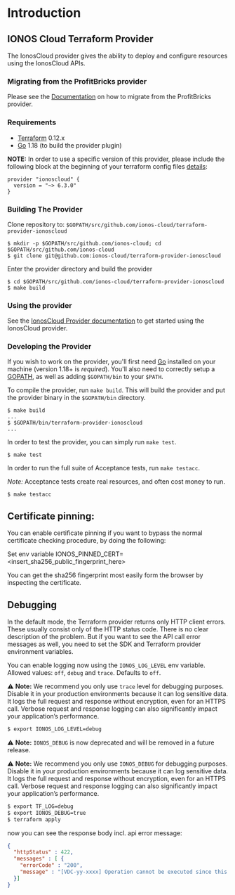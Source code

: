 # Introduction

## IONOS Cloud Terraform Provider

The IonosCloud provider gives the ability to deploy and configure resources using the IonosCloud APIs.

### Migrating from the ProfitBricks provider

Please see the [Documentation](../docs/index.md#migrating-from-the-profitbricks-provider) on how to migrate from the ProfitBricks provider.

### Requirements

* [Terraform](https://www.terraform.io/downloads.html) 0.12.x
* [Go](https://golang.org/doc/install) 1.18 (to build the provider plugin)

**NOTE:** In order to use a specific version of this provider, please include the following block at the beginning of your terraform config files [details](https://www.terraform.io/docs/configuration/terraform.html#specifying-a-required-terraform-version):

```
provider "ionoscloud" {
  version = "~> 6.3.0"
}
```

### Building The Provider

Clone repository to: `$GOPATH/src/github.com/ionos-cloud/terraform-provider-ionoscloud`

```
$ mkdir -p $GOPATH/src/github.com/ionos-cloud; cd $GOPATH/src/github.com/ionos-cloud
$ git clone git@github.com:ionos-cloud/terraform-provider-ionoscloud
```

Enter the provider directory and build the provider

```
$ cd $GOPATH/src/github.com/ionos-cloud/terraform-provider-ionoscloud
$ make build
```

### Using the provider

See the [IonosCloud Provider documentation](https://registry.terraform.io/providers/ionos-cloud/ionoscloud/latest/docs) to get started using the IonosCloud provider.

### Developing the Provider

If you wish to work on the provider, you'll first need [Go](http://www.golang.org) installed on your machine (version 1.18+ is _required_). You'll also need to correctly setup a [GOPATH](http://golang.org/doc/code.html#GOPATH), as well as adding `$GOPATH/bin` to your `$PATH`.

To compile the provider, run `make build`. This will build the provider and put the provider binary in the `$GOPATH/bin` directory.

```
$ make build
...
$ $GOPATH/bin/terraform-provider-ionoscloud
...
```

In order to test the provider, you can simply run `make test`.

```
$ make test
```

In order to run the full suite of Acceptance tests, run `make testacc`.

_Note:_ Acceptance tests create real resources, and often cost money to run.

```
$ make testacc
```

## Certificate pinning:

You can enable certificate pinning if you want to bypass the normal certificate checking procedure,
by doing the following:

Set env variable IONOS_PINNED_CERT=<insert_sha256_public_fingerprint_here>

You can get the sha256 fingerprint most easily form the browser by inspecting the certificate.

## Debugging

In the default mode, the Terraform provider returns only HTTP client errors. These usually consist only of the HTTP status code. There is no clear description of the problem. But if you want to see the API call error messages as well, you need to set the SDK and Terraform provider environment variables.

You can enable logging now using the `IONOS_LOG_LEVEL` env variable. Allowed values: `off`, `debug` and `trace`. Defaults to `off`.

⚠️ **Note:** We recommend you only use `trace` level for debugging purposes. Disable it in your production environments because it can log sensitive data. It logs the full request and response without encryption, even for an HTTPS call.
Verbose request and response logging can also significantly impact your application’s performance.

```bash
$ export IONOS_LOG_LEVEL=debug
```

⚠️ **Note:** `IONOS_DEBUG` is now deprecated and will be removed in a future release.

⚠️ **Note:** We recommend you only use `IONOS_DEBUG` for debugging purposes. Disable it in your production environments because it can log sensitive data. It logs the full request and response without encryption, even for an HTTPS call.
Verbose request and response logging can also significantly impact your application’s performance.

```bash
$ export TF_LOG=debug
$ export IONOS_DEBUG=true
$ terraform apply
```
now you can see the response body incl. api error message:
```json
{
  "httpStatus" : 422,
  "messages" : [ {
    "errorCode" : "200",
    "message" : "[VDC-yy-xxxx] Operation cannot be executed since this Kubernetes Nodepool is already marked for deletion. Current state of the resource is FAILED_DESTROYING."
  }]
}
```